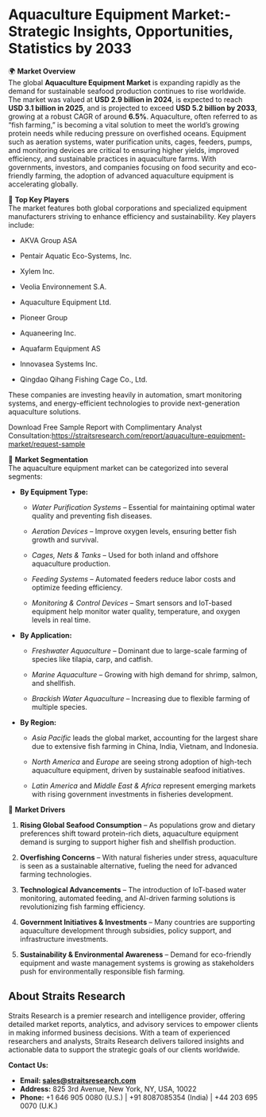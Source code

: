 <h1 data-start="203" data-end="256">Aquaculture Equipment Market:-Strategic Insights, Opportunities, Statistics by&nbsp;2033</h1>
<p data-start="258" data-end="1184">🌍 <strong data-start="261" data-end="280">Market Overview</strong><br data-start="280" data-end="283" /> The global <strong data-start="294" data-end="326">Aquaculture Equipment Market</strong> is expanding rapidly as the demand for sustainable seafood production continues to rise worldwide. The market was valued at <strong data-start="451" data-end="478">USD 2.9 billion in 2024</strong>, is expected to reach <strong data-start="501" data-end="528">USD 3.1 billion in 2025</strong>, and is projected to exceed <strong data-start="557" data-end="584">USD 5.2 billion by 2033</strong>, growing at a robust CAGR of around <strong data-start="621" data-end="629">6.5%</strong>. Aquaculture, often referred to as &ldquo;fish farming,&rdquo; is becoming a vital solution to meet the world&rsquo;s growing protein needs while reducing pressure on overfished oceans. Equipment such as aeration systems, water purification units, cages, feeders, pumps, and monitoring devices are critical to ensuring higher yields, improved efficiency, and sustainable practices in aquaculture farms. With governments, investors, and companies focusing on food security and eco-friendly farming, the adoption of advanced aquaculture equipment is accelerating globally.</p>
<p data-start="1186" data-end="1369">🔑 <strong data-start="1189" data-end="1208">Top Key Players</strong><br data-start="1208" data-end="1211" /> The market features both global corporations and specialized equipment manufacturers striving to enhance efficiency and sustainability. Key players include:</p>
<ul data-start="1370" data-end="1636">
<li data-start="1370" data-end="1388">
<p data-start="1372" data-end="1388">AKVA Group ASA</p>
</li>
<li data-start="1389" data-end="1426">
<p data-start="1391" data-end="1426">Pentair Aquatic Eco-Systems, Inc.</p>
</li>
<li data-start="1427" data-end="1441">
<p data-start="1429" data-end="1441">Xylem Inc.</p>
</li>
<li data-start="1442" data-end="1471">
<p data-start="1444" data-end="1471">Veolia Environnement S.A.</p>
</li>
<li data-start="1472" data-end="1502">
<p data-start="1474" data-end="1502">Aquaculture Equipment Ltd.</p>
</li>
<li data-start="1503" data-end="1520">
<p data-start="1505" data-end="1520">Pioneer Group</p>
</li>
<li data-start="1521" data-end="1541">
<p data-start="1523" data-end="1541">Aquaneering Inc.</p>
</li>
<li data-start="1542" data-end="1567">
<p data-start="1544" data-end="1567">Aquafarm Equipment AS</p>
</li>
<li data-start="1568" data-end="1594">
<p data-start="1570" data-end="1594">Innovasea Systems Inc.</p>
</li>
<li data-start="1595" data-end="1636">
<p data-start="1597" data-end="1636">Qingdao Qihang Fishing Cage Co., Ltd.</p>
</li>
</ul>
<p data-start="1638" data-end="1802">These companies are investing heavily in automation, smart monitoring systems, and energy-efficient technologies to provide next-generation aquaculture solutions.</p>
<p dir="ltr">Download Free Sample Report with Complimentary Analyst Consultation:<a href="https://straitsresearch.com/report/aquaculture-equipment-market/request-sample">https://straitsresearch.com/report/aquaculture-equipment-market/request-sample</a></p>
<p data-start="1804" data-end="1909">🛒 <strong data-start="1807" data-end="1830">Market Segmentation</strong><br data-start="1830" data-end="1833" /> The aquaculture equipment market can be categorized into several segments:</p>
<ul data-start="1910" data-end="3243">
<li data-start="1910" data-end="2477">
<p data-start="1912" data-end="1936"><strong data-start="1912" data-end="1934">By Equipment Type:</strong></p>
<ul data-start="1939" data-end="2477">
<li data-start="1939" data-end="2051">
<p data-start="1941" data-end="2051"><em data-start="1941" data-end="1969">Water Purification Systems</em> &ndash; Essential for maintaining optimal water quality and preventing fish diseases.</p>
</li>
<li data-start="2054" data-end="2143">
<p data-start="2056" data-end="2143"><em data-start="2056" data-end="2074">Aeration Devices</em> &ndash; Improve oxygen levels, ensuring better fish growth and survival.</p>
</li>
<li data-start="2146" data-end="2231">
<p data-start="2148" data-end="2231"><em data-start="2148" data-end="2169">Cages, Nets &amp; Tanks</em> &ndash; Used for both inland and offshore aquaculture production.</p>
</li>
<li data-start="2234" data-end="2327">
<p data-start="2236" data-end="2327"><em data-start="2236" data-end="2253">Feeding Systems</em> &ndash; Automated feeders reduce labor costs and optimize feeding efficiency.</p>
</li>
<li data-start="2330" data-end="2477">
<p data-start="2332" data-end="2477"><em data-start="2332" data-end="2362">Monitoring &amp; Control Devices</em> &ndash; Smart sensors and IoT-based equipment help monitor water quality, temperature, and oxygen levels in real time.</p>
</li>
</ul>
</li>
<li data-start="2478" data-end="2796">
<p data-start="2480" data-end="2501"><strong data-start="2480" data-end="2499">By Application:</strong></p>
<ul data-start="2504" data-end="2796">
<li data-start="2504" data-end="2614">
<p data-start="2506" data-end="2614"><em data-start="2506" data-end="2530">Freshwater Aquaculture</em> &ndash; Dominant due to large-scale farming of species like tilapia, carp, and catfish.</p>
</li>
<li data-start="2617" data-end="2703">
<p data-start="2619" data-end="2703"><em data-start="2619" data-end="2639">Marine Aquaculture</em> &ndash; Growing with high demand for shrimp, salmon, and shellfish.</p>
</li>
<li data-start="2706" data-end="2796">
<p data-start="2708" data-end="2796"><em data-start="2708" data-end="2736">Brackish Water Aquaculture</em> &ndash; Increasing due to flexible farming of multiple species.</p>
</li>
</ul>
</li>
<li data-start="2797" data-end="3243">
<p data-start="2799" data-end="2815"><strong data-start="2799" data-end="2813">By Region:</strong></p>
<ul data-start="2818" data-end="3243">
<li data-start="2818" data-end="2965">
<p data-start="2820" data-end="2965"><em data-start="2820" data-end="2834">Asia Pacific</em> leads the global market, accounting for the largest share due to extensive fish farming in China, India, Vietnam, and Indonesia.</p>
</li>
<li data-start="2968" data-end="3106">
<p data-start="2970" data-end="3106"><em data-start="2970" data-end="2985">North America</em> and <em data-start="2990" data-end="2998">Europe</em> are seeing strong adoption of high-tech aquaculture equipment, driven by sustainable seafood initiatives.</p>
</li>
<li data-start="3109" data-end="3243">
<p data-start="3111" data-end="3243"><em data-start="3111" data-end="3126">Latin America</em> and <em data-start="3131" data-end="3153">Middle East &amp; Africa</em> represent emerging markets with rising government investments in fisheries development.</p>
</li>
</ul>
</li>
</ul>
<p data-start="3245" data-end="3268">🚀 <strong data-start="3248" data-end="3266">Market Drivers</strong></p>
<ol data-start="3269" data-end="4193">
<li data-start="3269" data-end="3479">
<p data-start="3272" data-end="3479"><strong data-start="3272" data-end="3309">Rising Global Seafood Consumption</strong> &ndash; As populations grow and dietary preferences shift toward protein-rich diets, aquaculture equipment demand is surging to support higher fish and shellfish production.</p>
</li>
<li data-start="3480" data-end="3650">
<p data-start="3483" data-end="3650"><strong data-start="3483" data-end="3507">Overfishing Concerns</strong> &ndash; With natural fisheries under stress, aquaculture is seen as a sustainable alternative, fueling the need for advanced farming technologies.</p>
</li>
<li data-start="3651" data-end="3831">
<p data-start="3654" data-end="3831"><strong data-start="3654" data-end="3684">Technological Advancements</strong> &ndash; The introduction of IoT-based water monitoring, automated feeding, and AI-driven farming solutions is revolutionizing fish farming efficiency.</p>
</li>
<li data-start="3832" data-end="4000">
<p data-start="3835" data-end="4000"><strong data-start="3835" data-end="3875">Government Initiatives &amp; Investments</strong> &ndash; Many countries are supporting aquaculture development through subsidies, policy support, and infrastructure investments.</p>
</li>
<li data-start="4001" data-end="4193">
<p data-start="4004" data-end="4193"><strong data-start="4004" data-end="4048">Sustainability &amp; Environmental Awareness</strong> &ndash; Demand for eco-friendly equipment and waste management systems is growing as stakeholders push for environmentally responsible fish farming.</p>
</li>
</ol>
<h2>About Straits Research</h2>
<p>Straits Research is a premier research and intelligence provider, offering detailed market reports, analytics, and advisory services to empower clients in making informed business decisions. With a team of experienced researchers and analysts, Straits Research delivers tailored insights and actionable data to support the strategic goals of our clients worldwide.</p>
<p><strong>Contact Us:</strong></p>
<ul>
<li><strong>Email:&nbsp;<a href="https://alumni.myra.ac.in/read-blog/sales@straitsresearch.com" rel="nofollow">sales@straitsresearch.com</a></strong></li>
<li><strong>Address:</strong>&nbsp;825 3rd Avenue, New York, NY, USA, 10022</li>
<li><strong>Phone:</strong>&nbsp;+1 646 905 0080 (U.S.) | +91 8087085354 (India) | +44 203 695 0070 (U.K.)</li>
</ul>

